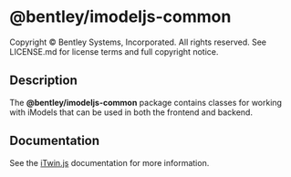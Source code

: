 # @bentley/imodeljs-common

Copyright © Bentley Systems, Incorporated. All rights reserved. See LICENSE.md for license terms and full copyright notice.

## Description

The __@bentley/imodeljs-common__ package contains classes for working with iModels that can be used in both the frontend and backend.

## Documentation

See the [iTwin.js](https://www.itwinjs.org) documentation for more information.
